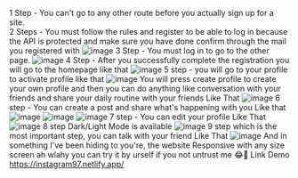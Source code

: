 1 Step - You can't go to any other route before you actually sign up for a site.    
2 Steps - You must follow the rules and register to be able to log in because the API is protected and make sure you have done confirm through the mail you registered with
![image](https://github.com/Mohamed-Adel0/Instagram/assets/128996656/6891630c-def6-46d8-8244-d99a4993341d)
3 Step - You must log in to go to the other page.
![image](https://github.com/Mohamed-Adel0/Instagram/assets/128996656/c81843d9-5e26-4a0a-a61a-d158f4d7a256)
4 Step - After you successfully complete the registration you will go to the homepage like that
![image](https://github.com/Mohamed-Adel0/Instagram/assets/128996656/2a25373e-5bd7-452a-b79d-6b61206b158f)
5 step - you will go to your profile to activate profile like that
![image](https://github.com/Mohamed-Adel0/Instagram/assets/128996656/829a2143-0f94-4c65-bf1a-d59e61272f7b)
You will press create profile to create your own profile and then you can do anything like conversation with your friends and share your daily routine with your friends Like That
![image](https://github.com/Mohamed-Adel0/Instagram/assets/128996656/3c4c01ca-8da4-40ec-a062-74ce14544819)
6 step - You can create a post and share what's happening with you Like that
![image](https://github.com/Mohamed-Adel0/Instagram/assets/128996656/0a3f7296-8f43-4922-93bd-54527ab7341b)
![image](https://github.com/Mohamed-Adel0/Instagram/assets/128996656/2c257922-624c-4d96-9c42-6d86cf72310a)
![image](https://github.com/Mohamed-Adel0/Instagram/assets/128996656/eec530d4-8a24-493d-bc54-dbb490d5ea22)
7 step - You can edit your profile Like That
![image](https://github.com/Mohamed-Adel0/Instagram/assets/128996656/32c6252b-8253-48e9-9ff5-90d69ba18dbf)
8 step Dark/Light Mode is available
![image](https://github.com/Mohamed-Adel0/Instagram/assets/128996656/151e82bc-cf05-4956-b908-fefac3f05ca4)
9 step which is the most important step, you can talk with your friend Like That
![image](https://github.com/Mohamed-Adel0/Instagram/assets/128996656/1e44d679-c41c-4f33-ac40-f40097645796)
And in something I've been hiding to you're, the website Responsive with any size screen ah wlahy you can try it by urself if you not untrust me 😂🤣
Link Demo
https://instagram97.netlify.app/
